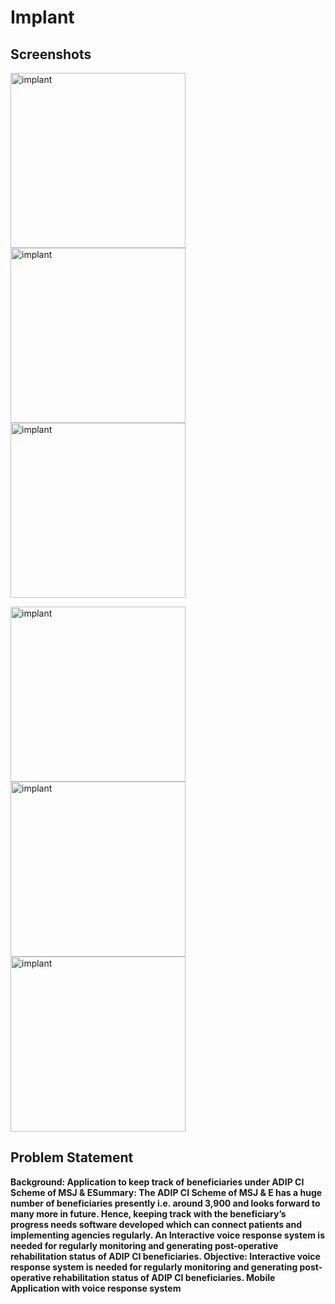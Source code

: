 # Implant
Screenshots
---
<p><img src="logo.jpeg" alt="implant" width="280"/>
<img src="logo1.jpeg" alt="implant" width="280"/>
<img src="logo2.jpeg" alt="implant" width="280"/></p>
<p><img src="logo3.jpeg" alt="implant" width="280"/>
<img src="logo4.jpeg" alt="implant" width="280"/>
<img src="logo5.jpeg" alt="implant" width="280"/></p>

## Problem Statement

**Background: Application to keep track of beneficiaries under ADIP CI Scheme of MSJ & ESummary: The ADIP CI Scheme of MSJ & E has a huge number of beneficiaries presently i.e. around 3,900 and looks forward to many more in future. Hence, keeping track with the beneficiary’s progress needs software developed which can connect patients and implementing agencies regularly. An Interactive voice response system is needed for regularly monitoring and generating post-operative rehabilitation status of ADIP CI beneficiaries. Objective: Interactive voice response system is needed for regularly monitoring and generating post-operative rehabilitation status of ADIP CI beneficiaries. Mobile Application with voice response system**
